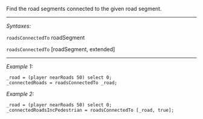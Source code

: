 Find the road segments connected to the given road segment.


---
*Syntaxes:*

`roadsConnectedTo` roadSegment

`roadsConnectedTo` [roadSegment, extended]

---
*Example 1:*

```sqf
_road = (player nearRoads 50) select 0;
_connectedRoads = roadsConnectedTo _road;
```

*Example 2:*

```sqf
_road = (player nearRoads 50) select 0;
_connectedRoadsIncPedestrian = roadsConnectedTo [_road, true];
```